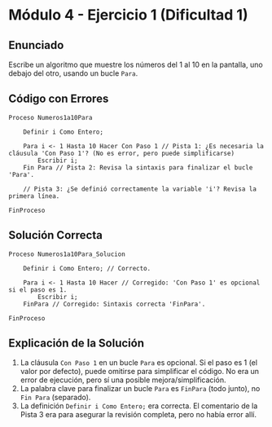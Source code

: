 # Módulo 4 - Ejercicio 1 (Dificultad 1)

## Enunciado
Escribe un algoritmo que muestre los números del 1 al 10 en la pantalla, uno debajo del otro, usando un bucle `Para`.

## Código con Errores
```pseudocode
Proceso Numeros1a10Para

    Definir i Como Entero;

    Para i <- 1 Hasta 10 Hacer Con Paso 1 // Pista 1: ¿Es necesaria la cláusula 'Con Paso 1'? (No es error, pero puede simplificarse)
        Escribir i;
    Fin Para // Pista 2: Revisa la sintaxis para finalizar el bucle 'Para'.

    // Pista 3: ¿Se definió correctamente la variable 'i'? Revisa la primera línea.

FinProceso
```

## Solución Correcta
```pseudocode
Proceso Numeros1a10Para_Solucion

    Definir i Como Entero; // Correcto.

    Para i <- 1 Hasta 10 Hacer // Corregido: 'Con Paso 1' es opcional si el paso es 1.
        Escribir i;
    FinPara // Corregido: Sintaxis correcta 'FinPara'.

FinProceso
```

## Explicación de la Solución
1.  La cláusula `Con Paso 1` en un bucle `Para` es opcional. Si el paso es 1 (el valor por defecto), puede omitirse para simplificar el código. No era un error de ejecución, pero sí una posible mejora/simplificación.
2.  La palabra clave para finalizar un bucle `Para` es `FinPara` (todo junto), no `Fin Para` (separado).
3.  La definición `Definir i Como Entero;` era correcta. El comentario de la Pista 3 era para asegurar la revisión completa, pero no había error allí.
```
